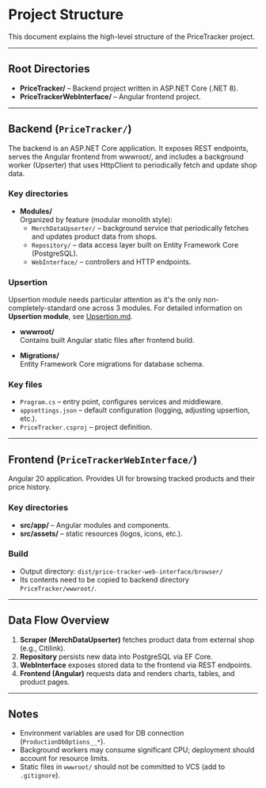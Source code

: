 # Project Structure

This document explains the high-level structure of the PriceTracker project.

---

## Root Directories

- **PriceTracker/** – Backend project written in ASP.NET Core (.NET 8).
- **PriceTrackerWebInterface/** – Angular frontend project.

---

## Backend (`PriceTracker/`)

The backend is an ASP.NET Core application.
It exposes REST endpoints, serves the Angular frontend from wwwroot/, and includes a background worker (Upserter) that uses HttpClient to periodically fetch and update shop data.

### Key directories
- **Modules/**  
  Organized by feature (modular monolith style):
  - `MerchDataUpserter/` – background service that periodically fetches and updates product data from shops.
  - `Repository/` – data access layer built on Entity Framework Core (PostgreSQL).
  - `WebInterface/` – controllers and HTTP endpoints.

### Upsertion
Upsertion module needs particular attention as it's the only non-completely-standard one across 3 modules.
For detailed information on **Upsertion module**, see [Upsertion.md](./Upsertion.md).

- **wwwroot/**  
  Contains built Angular static files after frontend build.

- **Migrations/**  
  Entity Framework Core migrations for database schema.

### Key files
- `Program.cs` – entry point, configures services and middleware.
- `appsettings.json` – default configuration (logging, adjusting upsertion, etc.).
- `PriceTracker.csproj` – project definition.

---

## Frontend (`PriceTrackerWebInterface/`)

Angular 20 application. Provides UI for browsing tracked products and their price history.

### Key directories
- **src/app/** – Angular modules and components.
- **src/assets/** – static resources (logos, icons, etc.).

### Build
- Output directory: `dist/price-tracker-web-interface/browser/`  
- Its contents need to be copied to backend directory `PriceTracker/wwwroot/`.

---

## Data Flow Overview

1. **Scraper (MerchDataUpserter)** fetches product data from external shop (e.g., Citilink).  
2. **Repository** persists new data into PostgreSQL via EF Core.  
3. **WebInterface** exposes stored data to the frontend via REST endpoints.  
4. **Frontend (Angular)** requests data and renders charts, tables, and product pages.  

---

## Notes

- Environment variables are used for DB connection (`ProductionDbOptions__*`).  
- Background workers may consume significant CPU; deployment should account for resource limits.  
- Static files in `wwwroot/` should not be committed to VCS (add to `.gitignore`).
